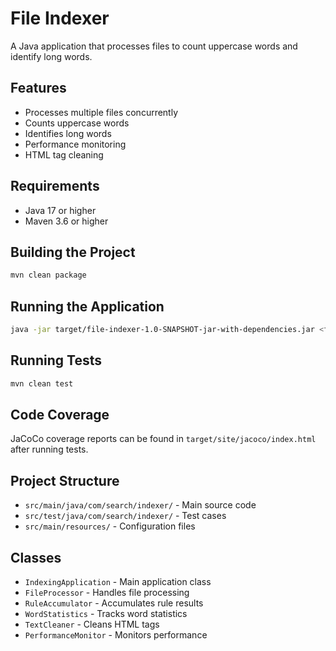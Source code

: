 # File Indexer

A Java application that processes files to count uppercase words and identify long words.

## Features
- Processes multiple files concurrently
- Counts uppercase words
- Identifies long words
- Performance monitoring
- HTML tag cleaning

## Requirements
- Java 17 or higher
- Maven 3.6 or higher

## Building the Project
```bash
mvn clean package
```

## Running the Application
```bash
java -jar target/file-indexer-1.0-SNAPSHOT-jar-with-dependencies.jar <file1> <file2> ...
```

## Running Tests
```bash
mvn clean test
```

## Code Coverage
JaCoCo coverage reports can be found in `target/site/jacoco/index.html` after running tests.

## Project Structure
- `src/main/java/com/search/indexer/` - Main source code
- `src/test/java/com/search/indexer/` - Test cases
- `src/main/resources/` - Configuration files

## Classes
- `IndexingApplication` - Main application class
- `FileProcessor` - Handles file processing
- `RuleAccumulator` - Accumulates rule results
- `WordStatistics` - Tracks word statistics
- `TextCleaner` - Cleans HTML tags
- `PerformanceMonitor` - Monitors performance
